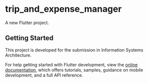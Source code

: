 # trip_and_expense_manager

A new Flutter project.

## Getting Started

This project is developed for the submission in Information Systems Architecture.


For help getting started with Flutter development, view the
[online documentation](https://docs.flutter.dev/), which offers tutorials,
samples, guidance on mobile development, and a full API reference.
